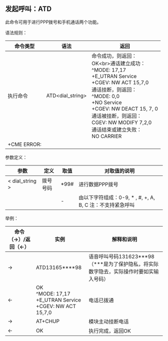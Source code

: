 ## 发起呼叫：ATD

此命令可用于进行PPP拨号和手机通话两个功能。

语法规则：

| 命令类型         | 语法             | 返回                                                         |
| ---------------- | ---------------- | ------------------------------------------------------------ |
| 执行命令         | ATD<dial_string> | 命令成功，则返回：<br>OK\<br>通话建立成功：<br>^MODE: 17,17<br>+E_UTRAN Service<br>+CGEV: NW ACT 15,7,0<br>通话挂断，则返回：<br>^MODE: 0,0<br>+NO Service<br>+CGEV: NW DEACT 15, 7, 0<br>通话被挂断，则返回：<br>CGEV: NW MODIFY 7,2,0<br>通话结束或建立失败：<br>NO CARRIER |
| +CME ERROR:<err> |                  |                                                              |

 

参数定义：

| 参数            | 定义     | 取值 | 对取值的说明                                              |
| --------------- | -------- | ---- | --------------------------------------------------------- |
| < dial_string > | 拨号号码 | *99# | 进行数据PPP拨号                                           |
|                 |          | -    | 由以下字符组成：0-9, * , #, +, A, B, C 注：不支持紧急呼叫 |

 

举例：

| 命令（→）/返回（←） | 实例                                                         | 解释和说明                                                   |
| ------------------- | ------------------------------------------------------------ | ------------------------------------------------------------ |
| ->                  | ATD13165****98                                               | 语音呼叫号码131623\*\*\*98（***是为了保护隐私，将实际数字隐去，实际操作时要如实输入号码） |
| <-                  | OK <br>^MODE: 17,17<br>+E_UTRAN Service<br>+CGEV: NW ACT 15,7,0 | 电话已拨通                                                   |
| ->                  | AT+CHUP                                                      | 模块主动挂断电话                                             |
| <-                  | OK                                                           | 执行完成，返回OK                                             |

